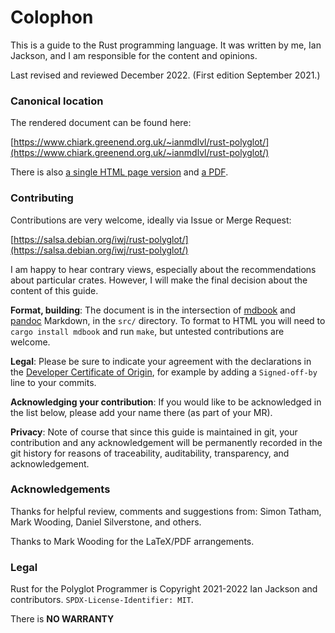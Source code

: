 Colophon
========

[comment]: # ( Copyright 2021-2022 Ian Jackson and contributors  )
[comment]: # ( SPDX-License-Identifier: MIT                 )
[comment]: # ( There is NO WARRANTY.                        )

This is a guide to the Rust programming language.  It was written by
me, Ian Jackson, and I am responsible for the content and opinions.

Last revised and reviewed December 2022.
(First edition September 2021.)

### Canonical location

The rendered document can be found here:

   [https://www.chiark.greenend.org.uk/~ianmdlvl/rust-polyglot/](https://www.chiark.greenend.org.uk/~ianmdlvl/rust-polyglot/)

There is also
[a single HTML page version](https://www.chiark.greenend.org.uk/%7Eianmdlvl/rust-polyglot/print.html) and
[a PDF](https://www.chiark.greenend.org.uk/%7Eianmdlvl/rust-polyglot/polyglot.pdf).

### Contributing

Contributions are very welcome, ideally via Issue or Merge Request:

   [https://salsa.debian.org/iwj/rust-polyglot/](https://salsa.debian.org/iwj/rust-polyglot/)

I am happy to hear contrary views,
especially about the recommendations about particular crates.
However,
I will make the final decision about the content of this guide.

**Format, building**:
The document is in the intersection of
[mdbook](https://rust-lang.github.io/mdBook/) and 
[pandoc](https://pandoc.org/) Markdown,
in the `src/` directory.
To format to HTML you will need to `cargo install mdbook` and run `make`,
but untested contributions are welcome.

**Legal**:
Please be sure to indicate your agreement with
the declarations in the
[Developer Certificate of Origin](#developer-certificate-of-origin-developer-certificate),
for example by adding a `Signed-off-by` line to your commits.

**Acknowledging your contribution**:
If you would like to be acknowledged in the list below,
please add your name there
(as part of your MR).

**Privacy**:
Note of course that since this guide is maintained in git,
your contribution and any acknowledgement
will be permanently recorded in the git history
for reasons of traceability, auditability, transparency,
and acknowledgement.

### Acknowledgements

Thanks for helpful review, comments and suggestions from:
Simon Tatham,
Mark Wooding,
Daniel Silverstone,
and others.

Thanks to Mark Wooding for the LaTeX/PDF arrangements.

### Legal

Rust for the Polyglot Programmer is
Copyright 2021-2022 Ian Jackson and contributors.
`SPDX-License-Identifier: MIT`.

There is **NO WARRANTY**

[comment]: # ( Extra data is appended here by generate-inputs: )
